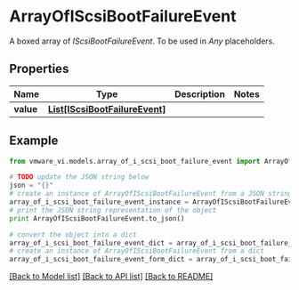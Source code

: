 # ArrayOfIScsiBootFailureEvent

A boxed array of *IScsiBootFailureEvent*. To be used in *Any* placeholders. 

## Properties
Name | Type | Description | Notes
------------ | ------------- | ------------- | -------------
**value** | [**List[IScsiBootFailureEvent]**](IScsiBootFailureEvent.md) |  | 

## Example

```python
from vmware_vi.models.array_of_i_scsi_boot_failure_event import ArrayOfIScsiBootFailureEvent

# TODO update the JSON string below
json = "{}"
# create an instance of ArrayOfIScsiBootFailureEvent from a JSON string
array_of_i_scsi_boot_failure_event_instance = ArrayOfIScsiBootFailureEvent.from_json(json)
# print the JSON string representation of the object
print ArrayOfIScsiBootFailureEvent.to_json()

# convert the object into a dict
array_of_i_scsi_boot_failure_event_dict = array_of_i_scsi_boot_failure_event_instance.to_dict()
# create an instance of ArrayOfIScsiBootFailureEvent from a dict
array_of_i_scsi_boot_failure_event_form_dict = array_of_i_scsi_boot_failure_event.from_dict(array_of_i_scsi_boot_failure_event_dict)
```
[[Back to Model list]](../README.md#documentation-for-models) [[Back to API list]](../README.md#documentation-for-api-endpoints) [[Back to README]](../README.md)



